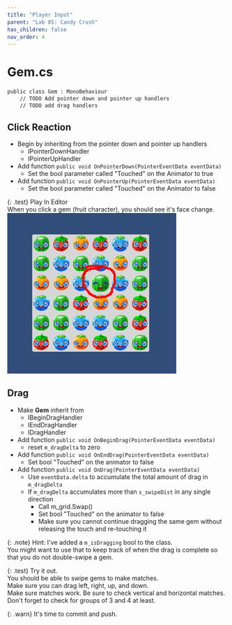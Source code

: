 ```yaml
---
title: "Player Input"
parent: "Lab 05: Candy Crush"
has_children: false
nav_order: 4
---
```


# Gem.cs
```
public class Gem : MonoBehaviour
    // TODO Add pointer down and pointer up handlers
    // TODO add drag handlers
```

## Click Reaction
* Begin by inheriting from the pointer down and pointer up handlers
    * IPointerDownHandler
    * IPointerUpHandler
* Add function `public void OnPointerDown(PointerEventData eventData)`
    * Set the bool parameter called "Touched" on the Animator to true
* Add function `public void OnPointerUp(PointerEventData eventData)`
    * Set the bool parameter called "Touched" on the Animator to false

{: .test}
Play In Editor\
When you click a gem (fruit character), you should see it's face change.
![Touched](images/lab05/touched.jpg "Touched")

## Drag
* Make **Gem** inherit from
    * IBeginDragHandler
    * IEndDragHandler
    * IDragHandler
* Add function `public void OnBeginDrag(PointerEventData eventData)`
    * reset `m_dragDelta` to zero
* Add function `public void OnEndDrag(PointerEventData eventData)`
    * Set bool "Touched" on the animator to false
* Add function `public void OnDrag(PointerEventData eventData)`
    * Use `eventData.delta` to accumulate the total amount of drag in `m_dragDelta`
    * If `m_dragDelta` accumulates more than `s_swipeDist` in any single direction
        * Call m_grid.Swap()
        * Set bool "Touched" on the animator to false
        * Make sure you cannot continue dragging the same gem without releasing the touch and re-touching it

{: .note}
Hint: I've added a `m_isDragging` bool to the class.\
You might want to use that to keep track of when the drag is complete so that you do not double-swipe a gem.

{: .test}
Try it out.\
You should be able to swipe gems to make matches.\
Make sure you can drag left, right, up, and down.\
Make sure matches work. Be sure to check vertical and horizontal matches.\
Don't forget to check for groups of 3 and 4 at least.

{: .warn}
It's time to commit and push.





